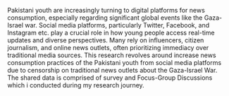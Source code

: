 Pakistani youth are increasingly turning to digital platforms for news consumption, especially regarding significant global events like the Gaza-Israel war. Social media platforms, particularly Twitter, Facebook, and Instagram etc. play a crucial role in how young people access real-time updates and diverse perspectives. Many rely on influencers, citizen journalism, and online news outlets, often prioritizing immediacy over traditional media sources. This research revolves around increase news consumption practices of the Pakistani youth from social media platforms due to censorship on traditional news outlets about the Gaza-Israel War. The shared data is comprised of survey and Focus-Group Discussions which i conducted during my research journey.
